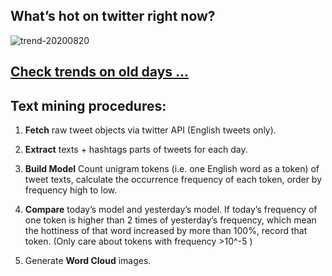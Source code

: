 ## What’s hot on twitter right now?

![trend-20200820][wordcloud]

[wordcloud]: https://raw.githubusercontent.com/xdqc/tweet-trend-everyday/master/word-cloud/trend-20200820.png?token=AF5V4P7ADR6KQBZ4CEDTNIK6AXRMU "trend-20200820"

## [Check trends on old days ...](https://github.com/xdqc/tweet-trend-everyday/tree/master/word-cloud)

## Text mining procedures:

1. **Fetch** raw tweet objects via twitter API (English tweets only).

2. **Extract** texts + hashtags parts of tweets for each day.

3. **Build Model** Count unigram tokens (i.e. one English word as a token) of tweet texts, calculate the occurrence frequency of each token, order by frequency high to low.

4. **Compare** today’s model and yesterday’s model. If today’s frequency of one token is higher than 2 times of yesterday’s frequency, which mean the hottiness of that word increased by more than 100%, record that token. (Only care about tokens with frequency >10^-5 )

5. Generate **Word Cloud** images.
